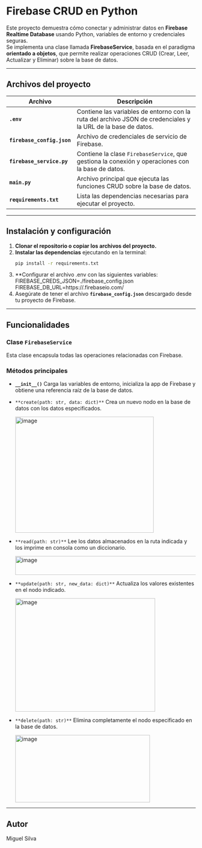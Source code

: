 #  Firebase CRUD en Python  

Este proyecto demuestra cómo conectar y administrar datos en **Firebase Realtime Database** usando Python, variables de entorno y credenciales seguras.  
Se implementa una clase llamada **FirebaseService**, basada en el paradigma **orientado a objetos**, que permite realizar operaciones CRUD (Crear, Leer, Actualizar y Eliminar) sobre la base de datos.  

---

##  Archivos del proyecto  

| Archivo | Descripción |
|----------|--------------|
| **`.env`** | Contiene las variables de entorno con la ruta del archivo JSON de credenciales y la URL de la base de datos. |
| **`firebase_config.json`** | Archivo de credenciales de servicio de Firebase. |
| **`firebase_service.py`** | Contiene la clase `FirebaseService`, que gestiona la conexión y operaciones con la base de datos. |
| **`main.py`** | Archivo principal que ejecuta las funciones CRUD sobre la base de datos. |
| **`requirements.txt`** | Lista las dependencias necesarias para ejecutar el proyecto. |

---

##  Instalación y configuración  

1. **Clonar el repositorio o copiar los archivos del proyecto.**  
2. **Instalar las dependencias** ejecutando en la terminal:  
   ```bash
   pip install -r requirements.txt
3. **Configurar el archivo .env con las siguientes variables:
  FIREBASE_CREDS_JSON=./firebase_config.json
  FIREBASE_DB_URL=https://<tu-base-de-datos>.firebaseio.com/
4. Asegúrate de tener el archivo **`firebase_config.json`** descargado desde tu proyecto de Firebase.

---

## Funcionalidades

### Clase **`FirebaseService`**

Esta clase encapsula todas las operaciones relacionadas con Firebase.

### Métodos principales

- **`__init__()`**
  Carga las variables de entorno, inicializa la app de Firebase y obtiene una referencia raíz de la base de datos.

- `**create(path: str, data: dict)**`
  Crea un nuevo nodo en la base de datos con los datos especificados.
  
  <img width="368" height="308" alt="image" src="https://github.com/user-attachments/assets/586916c7-e35b-4aee-8ff4-a6a807a56a54" />

- `**read(path: str)**`
  Lee los datos almacenados en la ruta indicada y los imprime en consola como un diccionario.
  
  <img width="505" height="50" alt="image" src="https://github.com/user-attachments/assets/cb790768-dda1-4c63-954c-567d0f770e25" />

- `**update(path: str, new_data: dict)**`
  Actualiza los valores existentes en el nodo indicado.
  
  <img width="372" height="301" alt="image" src="https://github.com/user-attachments/assets/b8126203-3614-49e1-8fe4-7048ea201cfd" />

- `**delete(path: str)**`
  Elimina completamente el nodo especificado en la base de datos.
  
  <img width="358" height="179" alt="image" src="https://github.com/user-attachments/assets/61a9c8ff-8223-4142-a418-99b4b3d6bf57" />

---

## Autor
Miguel Silva
